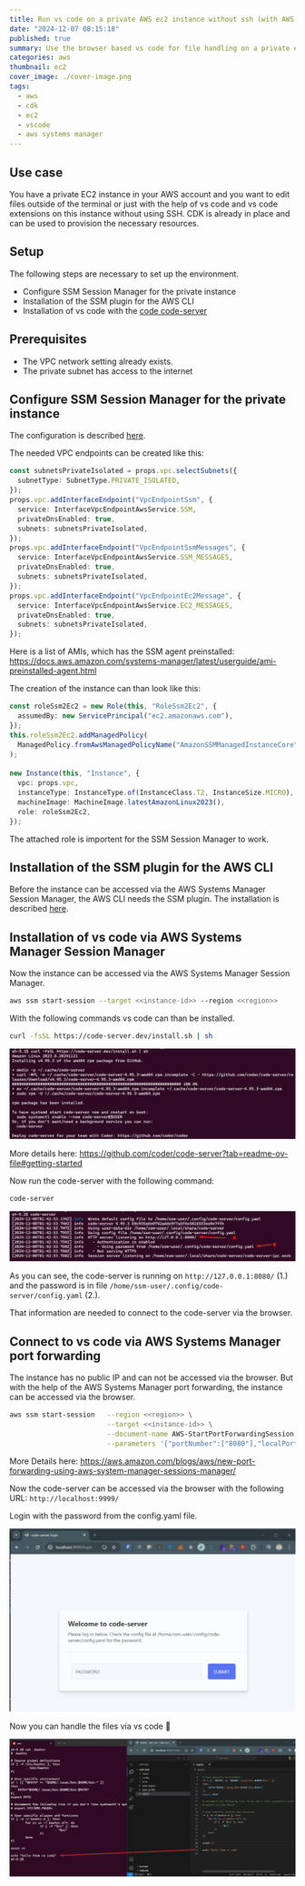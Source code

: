 ```yaml
---
title: Run vs code on a private AWS ec2 instance without ssh (with AWS CDK examples)
date: "2024-12-07 08:15:18"
published: true
summary: Use the browser based vs code for file handling on a private ec2 instance without ssh
categories: aws
thumbnail: ec2
cover_image: ./cover-image.png
tags:
  - aws
  - cdk
  - ec2
  - vscode
  - aws systems manager
---
```


## Use case

You have a private EC2 instance in your AWS account and you want to edit files outside of the terminal or just with the help of vs code and vs code extensions on this instance without using SSH.
CDK is already in place and can be used to provision the necessary resources.

## Setup

The following steps are necessary to set up the environment.

- Configure SSM Session Manager for the private instance
- Installation of the SSM plugin for the AWS CLI
- Installation of vs code with the [code code-server](https://github.com/coder/code-server)

## Prerequisites

- The VPC network setting already exists.
- The private subnet has access to the internet

## Configure SSM Session Manager for the private instance

The configuration is described [here](https://repost.aws/knowledge-center/ec2-systems-manager-vpc-endpoints).

The needed VPC endpoints can be created like this:

```typescript
const subnetsPrivateIsolated = props.vpc.selectSubnets({
  subnetType: SubnetType.PRIVATE_ISOLATED,
});
props.vpc.addInterfaceEndpoint("VpcEndpointSsm", {
  service: InterfaceVpcEndpointAwsService.SSM,
  privateDnsEnabled: true,
  subnets: subnetsPrivateIsolated,
});
props.vpc.addInterfaceEndpoint("VpcEndpointSsmMessages", {
  service: InterfaceVpcEndpointAwsService.SSM_MESSAGES,
  privateDnsEnabled: true,
  subnets: subnetsPrivateIsolated,
});
props.vpc.addInterfaceEndpoint("VpcEndpointEc2Message", {
  service: InterfaceVpcEndpointAwsService.EC2_MESSAGES,
  privateDnsEnabled: true,
  subnets: subnetsPrivateIsolated,
});
```

Here is a list of AMIs, which has the SSM agent preinstalled: https://docs.aws.amazon.com/systems-manager/latest/userguide/ami-preinstalled-agent.html

The creation of the instance can than look like this:

```typescript
const roleSsm2Ec2 = new Role(this, "RoleSsm2Ec2", {
  assumedBy: new ServicePrincipal("ec2.amazonaws.com"),
});
this.roleSsm2Ec2.addManagedPolicy(
  ManagedPolicy.fromAwsManagedPolicyName("AmazonSSMManagedInstanceCore"),
);

new Instance(this, "Instance", {
  vpc: props.vpc,
  instanceType: InstanceType.of(InstanceClass.T2, InstanceSize.MICRO),
  machineImage: MachineImage.latestAmazonLinux2023(),
  role: roleSsm2Ec2,
});
```

The attached role is importent for the SSM Session Manager to work.

## Installation of the SSM plugin for the AWS CLI

Before the instance can be accessed via the AWS Systems Manager Session Manager, the AWS CLI needs the SSM plugin.
The installation is described [here](https://docs.aws.amazon.com/systems-manager/latest/userguide/session-manager-working-with-install-plugin.html).

## Installation of vs code via AWS Systems Manager Session Manager

Now the instance can be accessed via the AWS Systems Manager Session Manager.

```bash
aws ssm start-session --target <<instance-id>> --region <<region>>
```

With the following commands vs code can than be installed.

```bash
curl -fsSL https://code-server.dev/install.sh | sh
```

![install code-server](./install-code-server.png)

More details here: https://github.com/coder/code-server?tab=readme-ov-file#getting-started

Now run the code-server with the following command:

```bash
code-server
```

![run code-server](./run-code-server.png)

As you can see, the code-server is running on `http://127.0.0.1:8080/` (1.) and the password is in file `/home/ssm-user/.config/code-server/config.yaml` (2.).

That information are needed to connect to the code-server via the browser.

## Connect to vs code via AWS Systems Manager port forwarding

The instance has no public IP and can not be accessed via the browser. But with the help of the AWS Systems Manager port forwarding, the instance can be accessed via the browser.

```bash
aws ssm start-session   --region <<region>> \
                        --target <<instance-id>> \
                        --document-name AWS-StartPortForwardingSession \
                        --parameters '{"portNumber":["8080"],"localPortNumber":["9999"]}'
```

More Details here: https://aws.amazon.com/blogs/aws/new-port-forwarding-using-aws-system-manager-sessions-manager/

Now the code-server can be accessed via the browser with the following URL: `http://localhost:9999/`

Login with the password from the config.yaml file.

![code server login](./code-server-login.png)

Now you can handle the files via vs code 🥳

![code server file handling](./code-server-file-handling.png)
